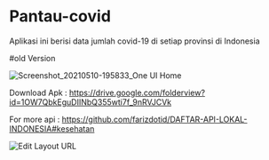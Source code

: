 # Pantau-covid



Aplikasi ini berisi data jumlah covid-19 di setiap provinsi di Indonesia
















#old Version

![Screenshot_20210510-195833_One UI Home](https://user-images.githubusercontent.com/59316805/117652554-8304d780-b1bd-11eb-90f5-21e86e99c4e1.jpg)


Download Apk : https://drive.google.com/folderview?id=1OW7QbkEguDIINbQ355wti7f_9nRVJCVk


For more api : https://github.com/farizdotid/DAFTAR-API-LOKAL-INDONESIA#kesehatan

![Edit Layout URL](https://user-images.githubusercontent.com/59316805/117650543-0b35ad80-b1bb-11eb-9a4a-8cc28e91c6c2.png)


